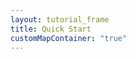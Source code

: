 ```yaml
---
layout: tutorial_frame
title: Quick Start
customMapContainer: "true"
---
```

<div id='map' style='width: 600px; height: 400px;'></div>
<script type="module">
	import L, {Map, TileLayer, Marker, Circle, Polygon, Popup} from 'leaflet';

	const map = new Map('map').setView([51.505, -0.09], 13);

	const tiles = new TileLayer('https://tile.openstreetmap.org/{z}/{x}/{y}.png', {
		maxZoom: 19,
		attribution: '&copy; <a href="http://www.openstreetmap.org/copyright">OpenStreetMap</a>'
	}).addTo(map);

	const marker = new Marker([51.5, -0.09]).addTo(map)
		.bindPopup('<b>Hello world!</b><br />I am a popup.').openPopup();

	const circle = new Circle([51.508, -0.11], {
		color: 'red',
		fillColor: '#f03',
		fillOpacity: 0.5,
		radius: 500
	}).addTo(map).bindPopup('I am a circle.');

	const polygon = new Polygon([
		[51.509, -0.08],
		[51.503, -0.06],
		[51.51, -0.047]
	]).addTo(map).bindPopup('I am a polygon.');


	const popup = new Popup()
		.setLatLng([51.513, -0.09])
		.setContent('I am a standalone popup.')
		.openOn(map);

	function onMapClick(e) {
		popup
			.setLatLng(e.latlng)
			.setContent(`You clicked the map at ${e.latlng.toString()}`)
			.openOn(map);
	}

	map.on('click', onMapClick);

	globalThis.L = L; // only for debugging in the developer console
	globalThis.map = map; // only for debugging in the developer console
</script>
